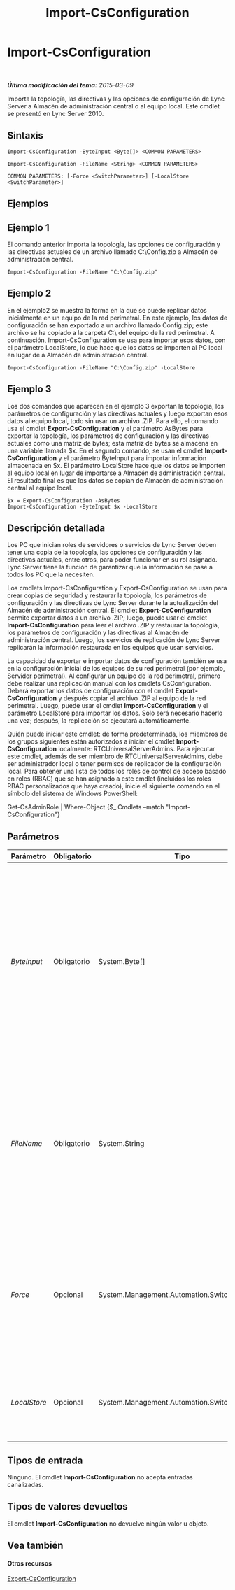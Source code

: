 ﻿---
title: Import-CsConfiguration
TOCTitle: Import-CsConfiguration
ms:assetid: 9a9c27f2-313c-4327-aeed-c47852a831ec
ms:mtpsurl: https://technet.microsoft.com/es-es/library/Gg398800(v=OCS.15)
ms:contentKeyID: 48276204
ms.date: 01/07/2017
mtps_version: v=OCS.15
ms.translationtype: HT
---

# Import-CsConfiguration

 

_**Última modificación del tema:** 2015-03-09_

Importa la topología, las directivas y las opciones de configuración de Lync Server a Almacén de administración central o al equipo local. Este cmdlet se presentó en Lync Server 2010.

## Sintaxis

    Import-CsConfiguration -ByteInput <Byte[]> <COMMON PARAMETERS>

    Import-CsConfiguration -FileName <String> <COMMON PARAMETERS>

    COMMON PARAMETERS: [-Force <SwitchParameter>] [-LocalStore <SwitchParameter>]

## Ejemplos

## Ejemplo 1

El comando anterior importa la topología, las opciones de configuración y las directivas actuales de un archivo llamado C:\\Config.zip a Almacén de administración central.

    Import-CsConfiguration -FileName "C:\Config.zip"

## Ejemplo 2

En el ejemplo2 se muestra la forma en la que se puede replicar datos inicialmente en un equipo de la red perimetral. En este ejemplo, los datos de configuración se han exportado a un archivo llamado Config.zip; este archivo se ha copiado a la carpeta C:\\ del equipo de la red perimetral. A continuación, Import-CsConfiguration se usa para importar esos datos, con el parámetro LocalStore, lo que hace que los datos se importen al PC local en lugar de a Almacén de administración central.

    Import-CsConfiguration -FileName "C:\Config.zip" -LocalStore

## Ejemplo 3

Los dos comandos que aparecen en el ejemplo 3 exportan la topología, los parámetros de configuración y las directivas actuales y luego exportan esos datos al equipo local, todo sin usar un archivo .ZIP. Para ello, el comando usa el cmdlet **Export-CsConfiguration** y el parámetro AsBytes para exportar la topología, los parámetros de configuración y las directivas actuales como una matriz de bytes; esta matriz de bytes se almacena en una variable llamada $x. En el segundo comando, se usan el cmdlet **Import-CsConfiguration** y el parámetro ByteInput para importar información almacenada en $x. El parámetro LocalStore hace que los datos se importen al equipo local en lugar de importarse a Almacén de administración central. El resultado final es que los datos se copian de Almacén de administración central al equipo local.

    $x = Export-CsConfiguration -AsBytes
    Import-CsConfiguration -ByteInput $x -LocalStore

## Descripción detallada

Los PC que inician roles de servidores o servicios de Lync Server deben tener una copia de la topología, las opciones de configuración y las directivas actuales, entre otros, para poder funcionar en su rol asignado. Lync Server tiene la función de garantizar que la información se pase a todos los PC que la necesiten.

Los cmdlets Import-CsConfiguration y Export-CsConfiguration se usan para crear copias de seguridad y restaurar la topología, los parámetros de configuración y las directivas de Lync Server durante la actualización del Almacén de administración central. El cmdlet **Export-CsConfiguration** permite exportar datos a un archivo .ZIP; luego, puede usar el cmdlet **Import-CsConfiguration** para leer el archivo .ZIP y restaurar la topología, los parámetros de configuración y las directivas al Almacén de administración central. Luego, los servicios de replicación de Lync Server replicarán la información restaurada en los equipos que usan servicios.

La capacidad de exportar e importar datos de configuración también se usa en la configuración inicial de los equipos de su red perimetral (por ejemplo, Servidor perimetral). Al configurar un equipo de la red perimetral, primero debe realizar una replicación manual con los cmdlets CsConfiguration. Deberá exportar los datos de configuración con el cmdlet **Export-CsConfiguration** y después copiar el archivo .ZIP al equipo de la red perimetral. Luego, puede usar el cmdlet **Import-CsConfiguration** y el parámetro LocalStore para importar los datos. Solo será necesario hacerlo una vez; después, la replicación se ejecutará automáticamente.

Quién puede iniciar este cmdlet: de forma predeterminada, los miembros de los grupos siguientes están autorizados a iniciar el cmdlet **Import-CsConfiguration** localmente: RTCUniversalServerAdmins. Para ejecutar este cmdlet, además de ser miembro de RTCUniversalServerAdmins, debe ser administrador local o tener permisos de replicador de la configuración local. Para obtener una lista de todos los roles de control de acceso basado en roles (RBAC) que se han asignado a este cmdlet (incluidos los roles RBAC personalizados que haya creado), inicie el siguiente comando en el símbolo del sistema de Windows PowerShell:

Get-CsAdminRole | Where-Object {$\_.Cmdlets –match "Import-CsConfiguration"}

## Parámetros


<table>
<colgroup>
<col style="width: 25%" />
<col style="width: 25%" />
<col style="width: 25%" />
<col style="width: 25%" />
</colgroup>
<thead>
<tr class="header">
<th>Parámetro</th>
<th>Obligatorio</th>
<th>Tipo</th>
<th>Descripción</th>
</tr>
</thead>
<tbody>
<tr class="odd">
<td><p><em>ByteInput</em></p></td>
<td><p>Obligatorio</p></td>
<td><p>System.Byte[]</p></td>
<td><p>Lee la información de topología de una matriz de bytes almacenada en una variable. Esta matriz de bytes se crea al usar el parámetro ByteInput cuando se llama al cmdlet <strong>Export-CsConfiguration</strong>.</p>
<p>No se pueden usar ambos parámetros ByteInput y FileName dentro del mismo comando.</p></td>
</tr>
<tr class="even">
<td><p><em>FileName</em></p></td>
<td><p>Obligatorio</p></td>
<td><p>System.String</p></td>
<td><p>Ruta de acceso al archivo .ZIP creada por Export-CsConfiguration. Por ejemplo: -FileName &quot;C:\Config.zip&quot;. Recuerde que debe incluir los parámetros FileName o ByteInput, pero no ambos, al llamar al cmdlet <strong>Import-CsConfiguration</strong>.</p></td>
</tr>
<tr class="odd">
<td><p><em>Force</em></p></td>
<td><p>Opcional</p></td>
<td><p>System.Management.Automation.SwitchParameter</p></td>
<td><p>Omite las indicaciones que aparecerían en caso de producirse un error que no es grave al ejecutar el comando. Para definir el parámetro Force en True, use esta sintaxis:</p>
<p>-Force:$True</p></td>
</tr>
<tr class="even">
<td><p><em>LocalStore</em></p></td>
<td><p>Opcional</p></td>
<td><p>System.Management.Automation.SwitchParameter</p></td>
<td><p>Copia los datos de configuración en el PC local en lugar de hacerlo en Almacén de administración central.</p></td>
</tr>
</tbody>
</table>


## Tipos de entrada

Ninguno. El cmdlet **Import-CsConfiguration** no acepta entradas canalizadas.

## Tipos de valores devueltos

El cmdlet **Import-CsConfiguration** no devuelve ningún valor u objeto.

## Vea también

#### Otros recursos

[Export-CsConfiguration](export-csconfiguration.md)


